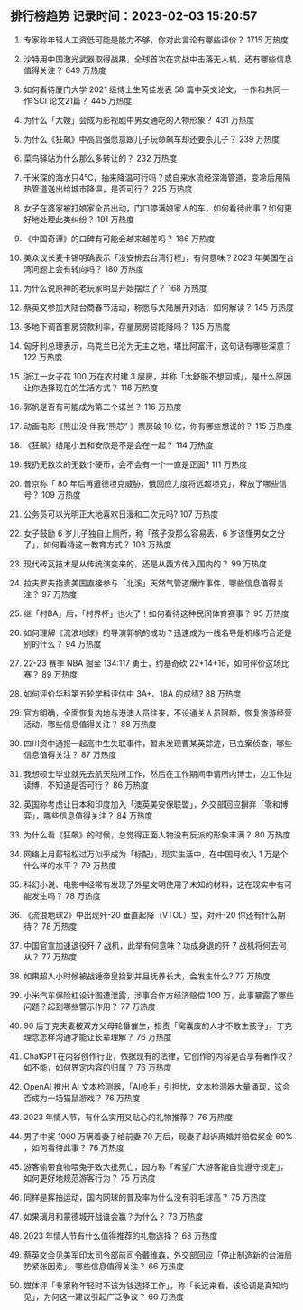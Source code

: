 
## 排行榜趋势 记录时间：2023-02-03 15:20:57
  
  1. 专家称年轻人工资低可能是能力不够，你对此言论有哪些评价？ 1715 万热度
    
  2. 沙特用中国激光武器取得战果，全球首次在实战中击落无人机，还有哪些信息值得关注？ 649 万热度
    
  3. 如何看待厦门大学 2021 级博士生芮佳发表 58 篇中英文论文，一作和共同一作 SCI 论文21篇？ 445 万热度
    
  4. 为什么「大嫂」会成为影视剧中男女通吃的人物形象？ 431 万热度
    
  5. 为什么《狂飙》中高启强愿意跟儿子玩命飙车却还要杀儿子？ 239 万热度
    
  6. 菜鸟驿站为什么那么多转让的？ 232 万热度
    
  7. 千米深的海水只4℃，抽来降温可行吗？或自来水流经深海管道，变冷后用隔热管道送出给城市降温，是否可行？ 225 万热度
    
  8. 女子在婆家被打娘家全员出动，门口停满娘家人的车，如何看待此事？如何更好地处理此类纠纷？ 191 万热度
    
  9. 《中国奇谭》的口碑有可能会越来越差吗？ 186 万热度
    
  10. 美众议长麦卡锡明确表示「没安排去台湾行程」，有何意味？2023 年美国在台湾问题上会有转向吗？ 180 万热度
    
  11. 为什么说原神的老玩家明显开始摆烂了？ 168 万热度
    
  12. 蔡英文参加大陆台商春节活动，称愿与大陆展开对话，如何解读？ 145 万热度
    
  13. 多地下调首套房贷款利率，存量房房贷能降吗？ 135 万热度
    
  14. 匈牙利总理表示，乌克兰已沦为无主之地，堪比阿富汗，这句话有哪些深意？ 122 万热度
    
  15. 浙江一女子花 100 万在农村建 3 层房，并称「太舒服不想回城」，是什么原因让你选择现在的生活方式？ 118 万热度
    
  16. 郭帆是否有可能成为第二个诺兰？ 116 万热度
    
  17. 动画电影《熊出没·伴我“熊芯” 》票房破 10 亿，你有哪些想说的？ 115 万热度
    
  18. 《狂飙》结尾小五和安欣是不是会在一起？ 114 万热度
    
  19. 我扔无数次的无数个硬币，会不会有一个一直是正面? 111 万热度
    
  20. 普京称「 80 年后再遭德坦克威胁，俄回应力度将远超坦克」，释放了哪些信号？ 109 万热度
    
  21. 公务员可以光明正大地喜欢日漫和二次元吗? 107 万热度
    
  22. 女子鼓励 6 岁儿子独自上厕所，称「孩子没那么容易丢，6 岁该懂男女之分了」，如何看待这一教育方式？ 103 万热度
    
  23. 现代砖瓦技术是从传统演变来的，还是从西方传入国内的？ 99 万热度
    
  24. 拉夫罗夫指责美国直接参与「北溪」天然气管道爆炸事件，哪些信息值得关注？ 97 万热度
    
  25. 继「村BA」后，「村界杯」也火了！如何看待这种民间体育赛事？ 95 万热度
    
  26. 如何理解《流浪地球》的导演郭帆的成功？迅速成为一线名导是机缘巧合还是别的什么？ 94 万热度
    
  27. 22-23 赛季 NBA 掘金 134:117 勇士，约基奇砍 22+14+16，如何评价这场比赛？ 89 万热度
    
  28. 如何评价华科第五轮学科评估中 3A+、18A 的成绩? 88 万热度
    
  29. 官方明确，全面恢复内地与港澳人员往来，不设通关人员限额，恢复旅游经营活动，哪些信息值得关注？ 88 万热度
    
  30. 四川资中通报一起高中生失联事件，暂未发现曹某英踪迹，已立案侦查，哪些信息值得关注？ 87 万热度
    
  31. 我想硕士毕业就先去航天院所工作，然后在工作期间申请所内博士，边工作边读博，不知道是否可行？ 86 万热度
    
  32. 英国称考虑让日本和印度加入「澳英美安保联盟」，外交部回应摒弃「零和博弈」，哪些信息值得关注？ 84 万热度
    
  33. 为什么看《狂飙》的时候，总觉得正面人物没有反派的形象丰满？ 80 万热度
    
  34. 网络上月薪轻松过万似乎成为「标配」，现实生活中，在中国月收入 1 万是个什么样的水平？ 79 万热度
    
  35. 科幻小说、电影中经常有发现了外星文明使用了未知的材料，这在现实中有可能发生吗？ 78 万热度
    
  36. 《流浪地球2》中出现歼-20 垂直起降（VTOL）型，对歼-20 你还有什么期待？ 78 万热度
    
  37. 中国官宣加速退役歼 7 战机，此举有何意味？功成身退的歼 7 战机将何去何从？ 77 万热度
    
  38. 如果超人小时候被战锤帝皇捡到并且抚养长大，会发生什么? 77 万热度
    
  39. 小米汽车保险杠设计图遭泄露，涉事合作方经济赔偿 100 万，此事暴露了哪些问题？起到哪些警示作用？ 77 万热度
    
  40. 90 后丁克夫妻被双方父母轮番催生，指责「窝囊废的人才不敢生孩子」，丁克理念怎样沟通才能让长辈理解？ 76 万热度
    
  41. ChatGPT在内容创作行业，依据现有的法律，它创作的内容是否享有著作权？如不能，如何界定内容的归属？ 76 万热度
    
  42. OpenAI 推出 AI 文本检测器，「AI枪手」引担忧，文本检测器大量涌现，这会否成为一场猫鼠游戏？ 76 万热度
    
  43. 2023 年情人节，有什么实用又贴心的礼物推荐？ 76 万热度
    
  44. 男子中奖 1000 万瞒着妻子给前妻 70 万后，现妻子起诉离婚并赔偿奖金 60% ，如何看待此事？ 76 万热度
    
  45. 游客偷带食物喂兔子致大批死亡，园方称「希望广大游客能自觉遵守规定」，如何更好地规范游客行为？ 75 万热度
    
  46. 同样是挥拍运动，国内网球的普及率为什么没有羽毛球高？ 75 万热度
    
  47. 如果璃月和蒙德城开战谁会赢？为什么？ 73 万热度
    
  48. 2023 年情人节有什么值得推荐的礼物选择？ 68 万热度
    
  49. 蔡英文会见美军印太司令部前司令戴维森，外交部回应「停止制造新的台海局势紧张因素」，哪些信息值得关注？ 66 万热度
    
  50. 媒体评「专家称年轻时不该为钱选择工作」，称「长远来看，该论调是真知灼见」，为何这一建议引起广泛争议？ 66 万热度
    